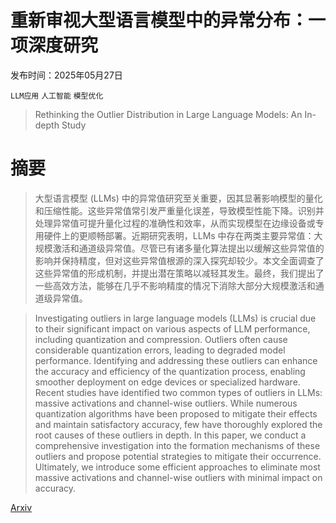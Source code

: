# 重新审视大型语言模型中的异常分布：一项深度研究

发布时间：2025年05月27日

`LLM应用` `人工智能` `模型优化`

> Rethinking the Outlier Distribution in Large Language Models: An In-depth Study

# 摘要

> 大型语言模型 (LLMs) 中的异常值研究至关重要，因其显著影响模型的量化和压缩性能。这些异常值常引发严重量化误差，导致模型性能下降。识别并处理异常值可提升量化过程的准确性和效率，从而实现模型在边缘设备或专用硬件上的更顺畅部署。近期研究表明，LLMs 中存在两类主要异常值：大规模激活和通道级异常值。尽管已有诸多量化算法提出以缓解这些异常值的影响并保持精度，但对这些异常值根源的深入探究却较少。本文全面调查了这些异常值的形成机制，并提出潜在策略以减轻其发生。最终，我们提出了一些高效方法，能够在几乎不影响精度的情况下消除大部分大规模激活和通道级异常值。

> Investigating outliers in large language models (LLMs) is crucial due to their significant impact on various aspects of LLM performance, including quantization and compression. Outliers often cause considerable quantization errors, leading to degraded model performance. Identifying and addressing these outliers can enhance the accuracy and efficiency of the quantization process, enabling smoother deployment on edge devices or specialized hardware. Recent studies have identified two common types of outliers in LLMs: massive activations and channel-wise outliers. While numerous quantization algorithms have been proposed to mitigate their effects and maintain satisfactory accuracy, few have thoroughly explored the root causes of these outliers in depth. In this paper, we conduct a comprehensive investigation into the formation mechanisms of these outliers and propose potential strategies to mitigate their occurrence. Ultimately, we introduce some efficient approaches to eliminate most massive activations and channel-wise outliers with minimal impact on accuracy.

[Arxiv](https://arxiv.org/abs/2505.21670)